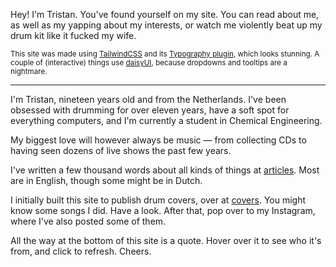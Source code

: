 Hey! I'm Tristan. You've found yourself on my site. You can read about me, as well as my yapping about my interests, or watch me violently beat up my drum kit like it fucked my wife.

<small>This site was made using [TailwindCSS](https://tailwindcss.com) and its [Typography plugin](https://github.com/tailwindlabs/tailwindcss-typography), which looks stunning. A couple of (interactive) things use [daisyUI](https://daisyui.com), because dropdowns and tooltips are a nightmare.</small>

---

<!-- ## `uname -a` -->

I'm Tristan, nineteen years old and from the Netherlands. I've been obsessed with drumming for over eleven years, have a soft spot for everything computers, and I'm currently a student in Chemical Engineering.

My biggest love will however always be music — from collecting CDs to having seen dozens of live shows the past few years.

I've written a few thousand words about all kinds of things at [articles](/articles). Most are in English, though some might be in Dutch.

I initially built this site to publish drum covers, over at [covers](/covers). You might know some songs I did. Have a look. After that, pop over to my Instagram, where I've also posted some of them.

All the way at the bottom of this site is a quote. Hover over it to see who it's from, and click to refresh. Cheers.
